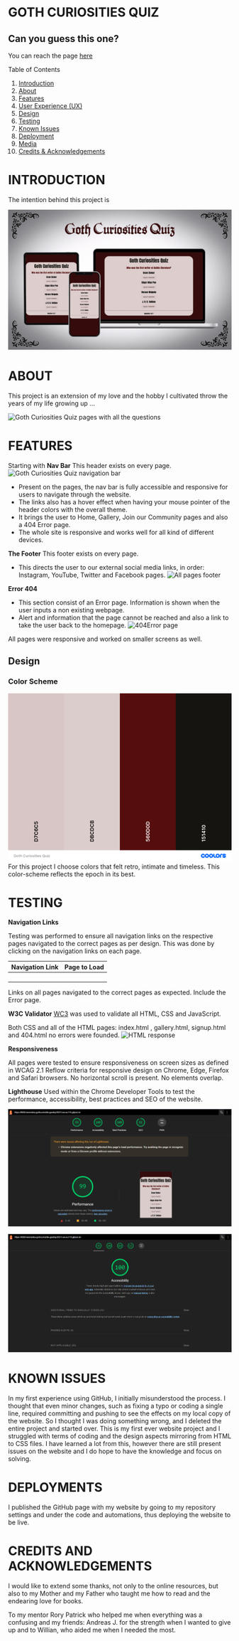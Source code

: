 # GOTH CURIOSITIES QUIZ
## Can you guess this one?


You can reach the page [here](https://beondska.github.io/goth-curiosities/)



 Table of Contents
1. [Introduction](#introduction)
2. [About](#about)
3. [Features](#features)
4. [User Experience (UX)](#user-experience-ux)
5. [Design](#design)
6. [Testing](#testing)
7. [Known Issues](#known-issues)
8. [Deployment](#deployment)
9. [Media](#media)
10. [Credits & Acknowledgements](#credits--acknowledgements)


# INTRODUCTION


The intention behind this project is 

![Goth Curiosities Quiz on different devices](documents/mockup.jpg)


# ABOUT
This project is an extension of my love and the hobby I cultivated throw the years of my life growing up ...

![Goth Curiosities Quiz pages with all the questions](documents/)



# FEATURES

Starting with **Nav Bar**
This header exists on every page.
![Goth Curiosities Quiz navigation bar](documents/)
- Present on the pages, the nav bar is fully accessible and responsive for users to navigate through the website.
- The links also has a hover effect when having your mouse pointer of the header colors with the overall theme.
- It brings the user to Home, Gallery, Join our Community pages and also a 404 Error page.
- The whole site is responsive and works well for all kind of different devices.



**The Footer**
This footer exists on every page.
- This directs the user to our external social media links, in order: Instagram, YouTube, Twitter and Facebook pages.
![All pages footer]()



**Error 404**
- This section consist of an Error page. Information is shown when the user inputs a non existing webpage.
- Alert and information that the page cannot be reached and also a link to take the user back to the homepage.
![ 404Error page]()

All pages were responsive and worked on smaller screens as well.  

## Design
### Color Scheme

![Color Scheme](documents/coolors.png)
For this project I choose colors that felt retro, intimate and timeless. This color-scheme reflects the epoch in its best.


# TESTING
**Navigation Links**


Testing was performed to ensure all navigation links on the respective pages navigated to the correct pages as per design. This was done by clicking on the navigation links on each page.


|  Navigation Link   | Page to Load  |
| -----------------  |---------------|
|                    |               |
|                    |               |
|                    |               |
|                    |               |

Links on all pages navigated to the correct pages as expected. Include the Error page.


**W3C Validator**
[WC3](https://validator.w3.org/) was used to validate all HTML, CSS and JavaScript.

Both CSS and all of the HTML pages: index.html , gallery.html, signup.html and 404.html no errors were founded.
![HTML response](documents/)


**Responsiveness**

All pages were tested to ensure responsiveness on screen sizes as defined in WCAG 2.1 Reflow criteria for responsive design on Chrome, Edge, Firefox and Safari browsers. No horizontal scroll is present. No elements overlap.

**Lighthouse**
Used within the Chrome Developer Tools to test the performance, accessibility, best practices and SEO of the website.


![Diagnose performance issues](documents/light-performance.png)

![Accessibility](documents/light-accessibility.png)




# KNOWN ISSUES
In my first experience using GitHub, I initially misunderstood the process. I thought that even minor changes, such as fixing a typo or coding a single line, required committing and pushing to see the effects on my local copy of the website. So I thought I was doing something wrong, and I deleted the entire project and started over.
This is my first ever website project and I struggled with terms of coding and the design aspects mirroring from HTML to CSS files. I have learned a lot from this, however there are still present issues on the website and I do hope to have the knowledge and focus on solving.


# DEPLOYMENTS
I published the GitHub page with my website by going to my repository settings and under the code and automations, thus deploying the website to be live.


# CREDITS AND ACKNOWLEDGEMENTS
I would like to extend some thanks, not only to the online resources, but also to my Mother and my Father who taught me how to read and the endearing love for books.

 To my mentor Rory Patrick who helped me when everything was a confusing and my friends: Andreas J. for the strength when I wanted to give up and to Willian, who aided me when I needed the most.